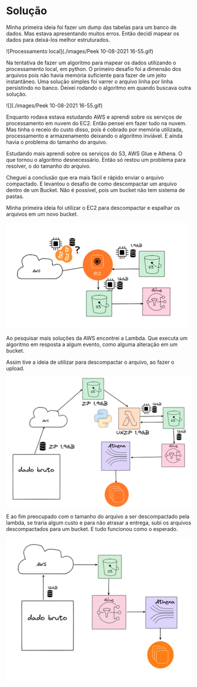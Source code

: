 # Solução





Minha primeira ideia foi fazer um dump das tabelas para um banco de dados. Mas estava apresentando muitos erros. Então decidi mapear os dados para deixá-los melhor estruturados.

![Processamento local](./images/Peek 10-08-2021 16-55.gif)

Na tentativa de fazer um algoritmo para mapear os dados utilizando o processamento local, em python. O primeiro desafio foi a dimensão dos arquivos pois não havia memória suficiente para fazer de um jeito instantâneo. Uma solução simples foi varrer o arquivo linha por linha persistindo no banco. Deixei rodando o algoritmo em quando buscava outra solução.



![](./images/Peek 10-08-2021 16-55.gif)



Enquanto rodava estava estudando AWS e aprendi sobre os serviços de processamento em nuvem do EC2.  Então pensei em fazer tudo na nuvem. Mas tinha o receio do custo disso, pois é cobrado por memória utilizada, processamento e armazenamento deixando o algoritmo inviável. E ainda havia o problema do tamanho do arquivo.

Estudando mais aprendi sobre os serviços do S3, AWS Glue e Athena.  O que tornou o algoritmo desnecessário. Então só restou um problema para resolver, o do tamanho do arquivo.

Cheguei a conclusão que era mais fácil e rápido enviar o arquivo compactado. E levantou o desafio de como descompactar um arquivo dentro de um Bucket. Não é possível, pois um bucket não tem sistema de pastas.

Minha primeira ideia foi utilizar o EC2 para descompactar e espalhar os arquivos em um novo bucket.



![](./images/utilizando_EC2.png)


Ao pesquisar mais soluções da AWS encontrei a Lambda. Que executa um algoritmo em resposta a algum evento, como alguma alteração em um bucket. 

Assim tive a ideia de utilizar para descompactar o arquivo, ao fazer o upload. 

![](./images/enviando_compactado.png)

E ao fim preocupado com o tamanho do arquivo a ser descompactado pela lambda, se traria algum custo e para não atrasar a entrega, subi os arquivos descompactados para um bucket. E tudo funcionou como o esperado.

![](./images/sem_lambda.png)

